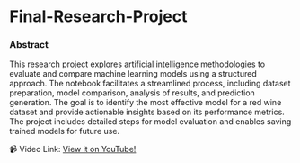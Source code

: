 # Final-Research-Project

### Abstract
This research project explores artificial intelligence methodologies to evaluate and compare machine learning models using a structured approach. The notebook facilitates a streamlined process, including dataset preparation, model comparison, analysis of results, and prediction generation. The goal is to identify the most effective model for a red wine dataset and provide actionable insights based on its performance metrics. The project includes detailed steps for model evaluation and enables saving trained models for future use.

📹 Video Link: [View it on YouTube!](https://youtu.be/zPnRUaUV8WA)
